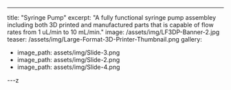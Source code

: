 ---
title: "Syringe Pump"
excerpt: "A fully functional syringe pump assembley including both 3D printed and manufactured parts that is capable of flow rates from 1 uL/min to 10 mL/min."
  image: /assets/img/LF3DP-Banner-2.jpg
  teaser: /assets/img/Large-Format-3D-Printer-Thumbnail.png
gallery:
  - image_path: assets/img/Slide-3.png
  - image_path: assets/img/Slide-2.png
  - image_path: assets/img/Slide-4.png
   
---z
